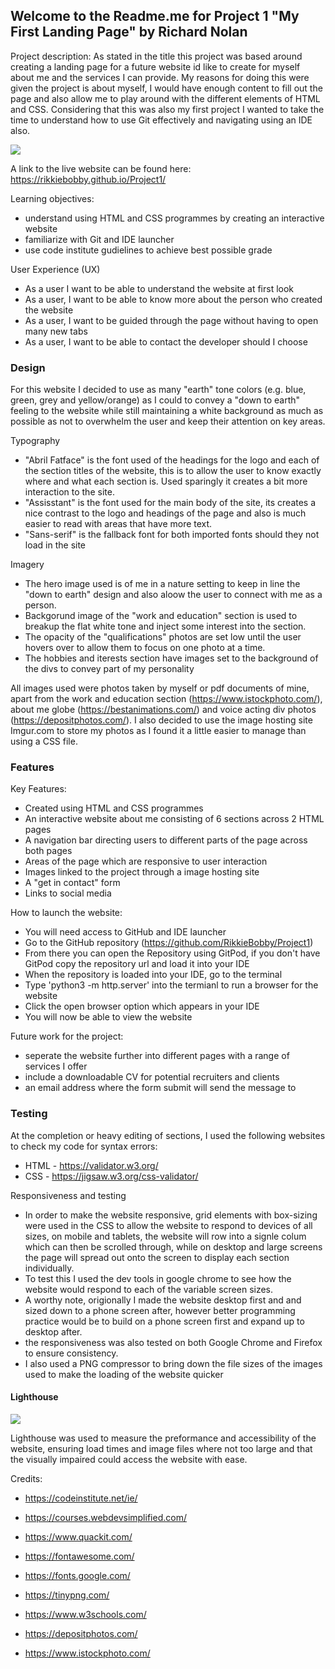<h2>Welcome to the Readme.me for Project 1 "My First Landing Page" by Richard Nolan</h2>

Project description:
As stated in the title this project was based around creating a landing page for a future website id like to create for myself about me and the services I can provide.
My reasons for doing this were given the project is about myself, I would have enough content to fill out the page and also allow me to play around with the different elements of HTML and CSS.
Considering that this was also my first project I wanted to take the time to understand how to use Git effectively and navigating using an IDE also. 

<img src="https://i.imgur.com/wcTFmSU.png">

A link to the live website can be found here: https://rikkiebobby.github.io/Project1/

Learning objectives:
- understand using HTML and CSS programmes by creating an interactive website 
- familiarize with Git and IDE launcher
- use code institute gudielines to achieve best possible grade

User Experience (UX) 
- As a user I want to be able to understand the website at first look
- As a user, I want to be able to know more about the person who created the website
- As a user, I want to be guided through the page without having to open many new tabs
- As a user, I want to be able to contact the developer should I choose

<h3>Design</h3>
For this website I decided to use as many "earth" tone colors (e.g. blue, green, grey and yellow/orange) as I could to convey a "down to earth" feeling to the website while still maintaining a white background as much as possible as not to overwhelm the user and keep their attention on key areas.

Typography
- "Abril Fatface" is the font used of the headings for the logo and each of the section titles of the website, this is to allow the user to know exactly where and what each section is. Used sparingly it creates a bit more interaction to the site.
- "Assisstant" is the font used for the main body of the site, its creates a nice contrast to the logo and headings of the page and also is much easier to read with areas that have more text.
- "Sans-serif" is the fallback font for both imported fonts should they not load in the site

Imagery
- The hero image used is of me in a nature setting to keep in line the "down to earth" design and also aloow the user to connect with me as a person.
- Backgorund image of the "work and education" section is used to breakup the flat white tone and inject some interest into the section.
- The opacity of the "qualifications" photos are set low until the user hovers over to allow them to focus on one photo at a time.
- The hobbies and iterests section have images set to the background of the divs to convey part of my personality

All images used were photos taken by myself or pdf documents of mine, apart from the work and education section (https://www.istockphoto.com/), about me globe (https://bestanimations.com/) and voice acting div photos (https://depositphotos.com/). I also decided to use the image hosting site Imgur.com to store my photos as I found it a little easier to manage than using a CSS file.

<h3>Features</h3>

Key Features:
- Created using HTML and CSS programmes
- An interactive website about me consisting of 6 sections across 2 HTML pages
- A navigation bar directing users to different parts of the page across both pages
- Areas of the page which are responsive to user interaction
- Images linked to the project through a image hosting site
- A "get in contact" form
- Links to social media

How to launch the website:
- You will need access to GitHub and IDE launcher
- Go to the GitHub repository (https://github.com/RikkieBobby/Project1)
- From there you can open the Repository using GitPod, if you don't have GitPod copy the repository url and load it into your IDE
- When the repository is loaded into your IDE, go to the terminal
- Type 'python3 -m http.server' into the termianl to run a browser for the website 
- Click the open browser option which appears in your IDE
- You will now be able to view the website

Future work for the project:
- seperate the website further into different pages with a range of services I offer
- include a downloadable CV for potential recruiters and clients
- an email address where the form submit will send the message to

<h3>Testing</h3>

At the completion or heavy editing of sections, I used the following websites to check my code for syntax errors:

- HTML - https://validator.w3.org/
- CSS - https://jigsaw.w3.org/css-validator/

Responsiveness and testing

- In order to make the website responsive, grid elements with box-sizing were used in the CSS to allow the website to respond to devices of all sizes, on mobile and tablets, the website will row into a signle colum which can then be scrolled through, while on desktop and large screens the page will spread out onto the screen to display each section individually. 
- To test this I used the dev tools in google chrome to see how the website would respond to each of the variable screen sizes.
- A worthy note, origionally I made the website desktop first and and sized down to a phone screen after, however better programming practice would be to build on a phone screen first and expand up to desktop after.
- the responsiveness was also tested on both Google Chrome and Firefox to ensure consistency.
- I also used a PNG compressor to bring down the file sizes of the images used to make the loading of the website quicker

<h4>Lighthouse</h4>

<img src="https://i.imgur.com/EDoCh58.png">

Lighthouse was used to measure the preformance and accessibility of the website, ensuring load times and image files where not too large and that the visually impaired could access the website with ease. 

Credits:
- https://codeinstitute.net/ie/

- https://courses.webdevsimplified.com/

- https://www.quackit.com/

- https://fontawesome.com/

- https://fonts.google.com/

- https://tinypng.com/

- https://www.w3schools.com/

- https://depositphotos.com/

- https://www.istockphoto.com/
    

